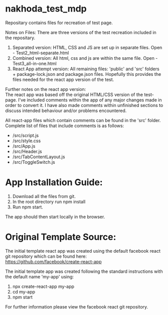 # nakhoda_test_mdp
Repositary contains files for recreation of test page.

Notes on Files:
There are three versions of the test recreation included in the repositary.

1.  Separated version: HTML, CSS and JS are set up in separate files. Open - Test2_html-separate.html
2.  Combined version: All html, css and js are within the same file. Open - Test3_all-in-one.html
3.  React App attempt version: All remaining files: 'public' and 'src' folders + package-lock.json and package.json files. Hopefully this provides the files needed for the react app version of the test.

Further notes on the react app version:
<br/>The react app was based off the original HTML/CSS version of the test-page. I've included comments within the app of any major changes made in order to convert it. I have also made comments within unfinished sections to discuss intended behaviour and/or problems encountered.

All react-app files which contain comments can be found in the 'src' folder. Complete list of files that include comments is as follows:

*  /src/script.js
*  /src/style.css
*  /src/App.js
*  /src/Header.js
*  /src/TabContentLayout.js
*  /src/ToggleSwitch.js


# App Installation Guide:
1.  Download all the files from git.
2.  In the root directory run npm install
3.  Run npm start.

The app should then start locally in the browser.

# Original Template Source:
The initial template react app was created using the default facebook react git repository which can be found here:
https://github.com/facebook/create-react-app

The initial template app was created following the standard instructions with the default name 'my-app' using:
1. npx create-react-app my-app
2. cd my-app
3. npm start

For further information please view the facebook react git repository.
